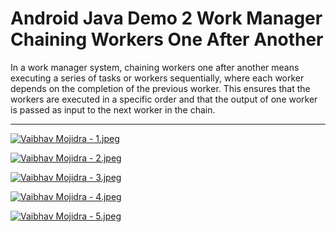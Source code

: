 # Android Java Demo 2 Work Manager Chaining Workers One After Another

In a work manager system, chaining workers one after another means executing a series of tasks or workers sequentially, where each worker depends on the completion of the previous worker. This ensures that the workers are executed in a specific order and that the output of one worker is passed as input to the next worker in the chain.

---

[![Vaibhav Mojidra - 1.jpeg](https://raw.githubusercontent.com/VaibhavMojidra/Android-Java---Demo-2-Work-Manager-Chaining-Workers-One-After-Another/master/screenshots/1.jpeg "Vaibhav Mojidra")](https://vaibhavmojidra.github.io/site/)

[![Vaibhav Mojidra - 2.jpeg](https://raw.githubusercontent.com/VaibhavMojidra/Android-Java---Demo-2-Work-Manager-Chaining-Workers-One-After-Another/master/screenshots/2.jpeg "Vaibhav Mojidra")](https://vaibhavmojidra.github.io/site/)

[![Vaibhav Mojidra - 3.jpeg](https://raw.githubusercontent.com/VaibhavMojidra/Android-Java---Demo-2-Work-Manager-Chaining-Workers-One-After-Another/master/screenshots/3.jpeg "Vaibhav Mojidra")](https://vaibhavmojidra.github.io/site/)

[![Vaibhav Mojidra - 4.jpeg](https://raw.githubusercontent.com/VaibhavMojidra/Android-Java---Demo-2-Work-Manager-Chaining-Workers-One-After-Another/master/screenshots/4.jpeg "Vaibhav Mojidra")](https://vaibhavmojidra.github.io/site/)

[![Vaibhav Mojidra - 5.jpeg](https://raw.githubusercontent.com/VaibhavMojidra/Android-Java---Demo-2-Work-Manager-Chaining-Workers-One-After-Another/master/screenshots/5.jpeg "Vaibhav Mojidra")](https://vaibhavmojidra.github.io/site/)